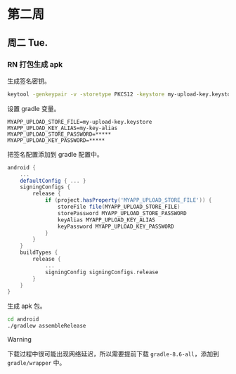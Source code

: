 # 第二周

## 周二 Tue. <Badge type="info" text="07-09" />

### RN 打包生成 apk

生成签名密钥。

```bash
keytool -genkeypair -v -storetype PKCS12 -keystore my-upload-key.keystore -alias my-key-alias -keyalg RSA -keysize 2048 -validity 10000
```

设置 gradle 变量。

```gradle.properties
MYAPP_UPLOAD_STORE_FILE=my-upload-key.keystore
MYAPP_UPLOAD_KEY_ALIAS=my-key-alias
MYAPP_UPLOAD_STORE_PASSWORD=*****
MYAPP_UPLOAD_KEY_PASSWORD=*****
```

把签名配置添加到 gradle 配置中。

```build.gradle
android {
    ...
    defaultConfig { ... }
    signingConfigs {
        release {
            if (project.hasProperty('MYAPP_UPLOAD_STORE_FILE')) {
                storeFile file(MYAPP_UPLOAD_STORE_FILE)
                storePassword MYAPP_UPLOAD_STORE_PASSWORD
                keyAlias MYAPP_UPLOAD_KEY_ALIAS
                keyPassword MYAPP_UPLOAD_KEY_PASSWORD
            }
        }
    }
    buildTypes {
        release {
            ...
            signingConfig signingConfigs.release
        }
    }
}
```

生成 apk 包。

```bash
cd android
./gradlew assembleRelease
```

> [!warning]
>
> 下载过程中很可能出现网络延迟，所以需要提前下载 `gradle-8.6-all`，添加到 `gradle/wrapper` 中。
